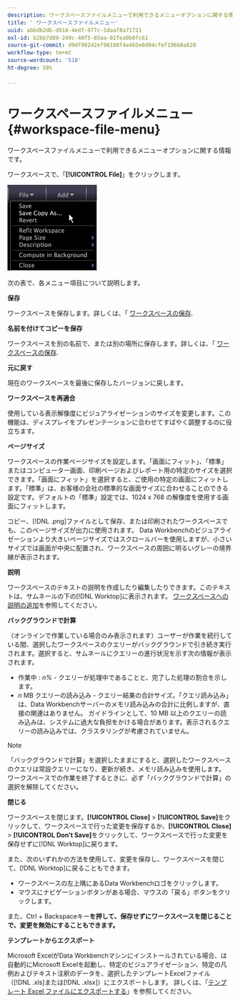 ```yaml
---
description: ワークスペースファイルメニューで利用できるメニューオプションに関する情報です。
title: ' ワークスペースファイルメニュー'
uuid: abbdb2db-d918-4edf-977c-1daaf8a71721
exl-id: b2bb7d89-249c-40f5-85aa-02fea0b0fc61
source-git-commit: d9df90242ef96188f4e4b5e6d04cfef196b0a628
workflow-type: tm+mt
source-wordcount: '518'
ht-degree: 58%

---
```


#  ワークスペースファイルメニュー{#workspace-file-menu}

ワークスペースファイルメニューで利用できるメニューオプションに関する情報です。

ワークスペースで、「**[!UICONTROL File]**」をクリックします。

![](assets/mnu_file.png)

次の表で、各メニュー項目について説明します。

**保存**

ワークスペースを保存します。詳しくは、「 [ワークスペースの保存](../../../home/c-get-started/c-work-worksp/c-save-wksp.md#concept-e0c34e75cc194e57bd02d1f02316a606).

**名前を付けてコピーを保存**

ワークスペースを別の名前で、または別の場所に保存します。詳しくは、「 [ワークスペースの保存](../../../home/c-get-started/c-work-worksp/c-save-wksp.md#concept-e0c34e75cc194e57bd02d1f02316a606).

**元に戻す**

現在のワークスペースを最後に保存したバージョンに戻します。

**ワークスペースを再適合**

使用している表示解像度にビジュアライゼーションのサイズを変更します。この機能は、ディスプレイをプレゼンテーションに合わせてすばやく調整するのに役立ちます。

**ページサイズ**

ワークスペースの作業ページサイズを設定します。「画面にフィット」、「標準」またはコンピューター画面、印刷ページおよびレポート用の特定のサイズを選択できます。「画面にフィット」を選択すると、ご使用の特定の画面にフィットします。「標準」は、お客様の会社の標準的な画面サイズに合わせることのできる設定です。デフォルトの「標準」設定では、1024 x 768 の解像度を使用する画面にフィットします。

コピー、[!DNL .png]ファイルとして保存、または印刷されたワークスペースでも、このページサイズが出力に使用されます。 Data Workbenchのビジュアライゼーションより大きいページサイズではスクロールバーを使用しますが、小さいサイズでは画面が中央に配置され、ワークスペースの周囲に明るいグレーの境界線が表示されます。

**説明**

ワークスペースのテキストの説明を作成したり編集したりできます。このテキストは、サムネールの下の[!DNL Worktop]に表示されます。 [ワークスペースへの説明の追加](../../../home/c-get-started/c-work-worksp/t-add-wksp-desc.md#task-163734487e8848dfa0a4d8da6323a963)を参照してください。

**バックグラウンドで計算**

（オンラインで作業している場合のみ表示されます）ユーザーが作業を続行している間、選択したワークスペースのクエリーがバックグラウンドで引き続き実行されます。選択すると、サムネールにクエリーの進行状況を示す次の情報が表示されます。

* 作業中 : *n%* - クエリーが処理中であることと、完了した処理の割合を示します。
* *n* MB クエリーの読み込み - クエリー結果の合計サイズ。「クエリ読み込み」は、Data Workbenchサーバーのメモリ読み込みの合計に比例しますが、直接の関連はありません。 ガイドラインとして、10 MB 以上のクエリーの読み込みは、システムに過大な負担をかける場合があります。表示されるクエリーの読み込みでは、クラスタリングが考慮されていません。

>[!NOTE]
>
>「バックグラウンドで計算」を選択したままにすると、選択したワークスペースのクエリは常設クエリーになり、更新が続き、メモリ読み込みを使用します。 ワークスペースでの作業を終了するときに、必ず「バックグラウンドで計算」の選択を解除してください。

**閉じる**

ワークスペースを閉じます。**[!UICONTROL Close]** > **[!UICONTROL Save]**&#x200B;をクリックして、ワークスペースで行った変更を保存するか、**[!UICONTROL Close]** > **[!UICONTROL Don’t Save]**&#x200B;をクリックして、ワークスペースで行った変更を保存せずに[!DNL Worktop]に戻ります。

また、次のいずれかの方法を使用して、変更を保存し、ワークスペースを閉じて、[!DNL Worktop]に戻ることもできます。

* ワークスペースの左上隅にあるData Workbenchロゴをクリックします。
* マウスにナビゲーションボタンがある場合、マウスの「戻る」ボタンをクリックします。

また、Ctrl + Backspaceキー&#x200B;**を押して、保存せずにワークスペースを閉じることで、変更を無効にすることもできます。**

**テンプレートからエクスポート**

Microsoft ExcelがData Workbenchマシンにインストールされている場合、は自動的にMicrosoft Excelを起動し、特定のビジュアライゼーション、特定の凡例およびテキスト注釈のデータを、選択したテンプレートExcelファイル（[!DNL .xls]または[!DNL .xlsx]）にエクスポートします。 詳しくは、「[テンプレート Excel ファイルにエクスポートする](../../../home/c-get-started/c-work-worksp/c-ex-wksp.md#section-814772929ca64cf6b92b89d3fdd02302)」を参照してください。
